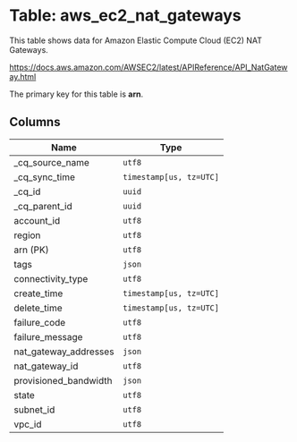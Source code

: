# Table: aws_ec2_nat_gateways

This table shows data for Amazon Elastic Compute Cloud (EC2) NAT Gateways.

https://docs.aws.amazon.com/AWSEC2/latest/APIReference/API_NatGateway.html

The primary key for this table is **arn**.

## Columns

| Name          | Type          |
| ------------- | ------------- |
|_cq_source_name|`utf8`|
|_cq_sync_time|`timestamp[us, tz=UTC]`|
|_cq_id|`uuid`|
|_cq_parent_id|`uuid`|
|account_id|`utf8`|
|region|`utf8`|
|arn (PK)|`utf8`|
|tags|`json`|
|connectivity_type|`utf8`|
|create_time|`timestamp[us, tz=UTC]`|
|delete_time|`timestamp[us, tz=UTC]`|
|failure_code|`utf8`|
|failure_message|`utf8`|
|nat_gateway_addresses|`json`|
|nat_gateway_id|`utf8`|
|provisioned_bandwidth|`json`|
|state|`utf8`|
|subnet_id|`utf8`|
|vpc_id|`utf8`|